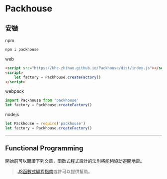 # Packhouse

## 安裝

npm
```bash
npm i packhouse
```

web
```html
<script src="https://khc-zhihao.github.io/Packhouse/dist/index.js"></script>
<script>
    let factory = Packhouse.createFactory()
</script>
```

webpack
```js
import Packhouse from 'packhouse'
let factory = Packhouse.createFactory()
```

nodejs
```js
let Packhouse = require('packhouse')
let factory = Packhouse.createFactory()
```

---

## Functional Programming

開始前可以閱讀下列文章，函數式程式設計的法則將能夠協助避開地雷。

>[JS函數式編程指南](https://yucj.gitbooks.io/mostly-adequate-guide-traditional-chinese/content/)或許可以提供幫助。

